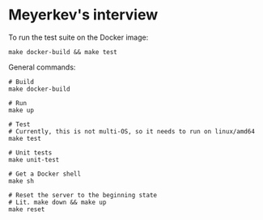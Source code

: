 # Meyerkev's interview 

To run the test suite on the Docker image:

```
make docker-build && make test
```

General commands: 

```
# Build
make docker-build

# Run
make up

# Test
# Currently, this is not multi-OS, so it needs to run on linux/amd64
make test

# Unit tests
make unit-test

# Get a Docker shell
make sh

# Reset the server to the beginning state
# Lit. make down && make up
make reset  
```
